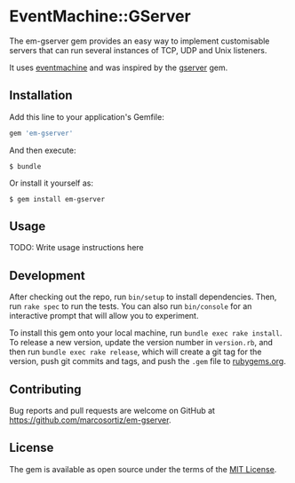# EventMachine::GServer

The em-gserver gem provides an easy way to implement customisable servers that can run several instances of TCP, UDP and Unix listeners.

It uses [eventmachine](https://github.com/eventmachine/eventmachine) and was inspired by the [gserver](https://github.com/ruby/gserver) gem.

## Installation

Add this line to your application's Gemfile:

```ruby
gem 'em-gserver'
```

And then execute:

    $ bundle

Or install it yourself as:

    $ gem install em-gserver

## Usage

TODO: Write usage instructions here

## Development

After checking out the repo, run `bin/setup` to install dependencies. Then, run `rake spec` to run the tests. You can also run `bin/console` for an interactive prompt that will allow you to experiment.

To install this gem onto your local machine, run `bundle exec rake install`. To release a new version, update the version number in `version.rb`, and then run `bundle exec rake release`, which will create a git tag for the version, push git commits and tags, and push the `.gem` file to [rubygems.org](https://rubygems.org).

## Contributing

Bug reports and pull requests are welcome on GitHub at https://github.com/marcosortiz/em-gserver.


## License

The gem is available as open source under the terms of the [MIT License](http://opensource.org/licenses/MIT).

